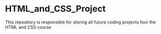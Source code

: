 # HTML_and_CSS_Project

This repository is responsible for storing all future coding projects foor the HTML and CSS course
